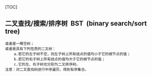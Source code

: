 [TOC]
## 二叉查找/搜索/排序树  BST  (binary search/sort tree)
    或者是一棵空树；
    或者是具有下列性质的二叉树：
        a.若它的左子树不空，则左子树上所有结点的值均小于它的根节点的值；
        b.若它的右子树上所有结点的值均大于它的根节点的值；
        c.它的左、右子树也分别为二叉排序树。
    注意：对二叉查找树进行中序遍历，得到有序集合。
